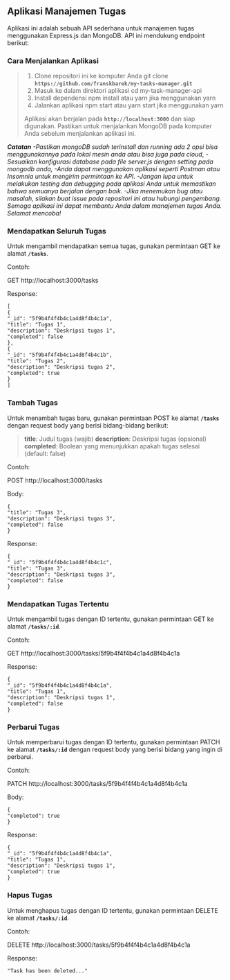 ## Aplikasi Manajemen Tugas

Aplikasi ini adalah sebuah API sederhana untuk manajemen tugas menggunakan Express.js dan MongoDB. API ini mendukung endpoint berikut:

### Cara Menjalankan Aplikasi

> 1.  Clone repositori ini ke komputer Anda
>     git clone **`https://github.com/franskbarek/my-tasks-manager.git`**
> 2.  Masuk ke dalam direktori aplikasi
>     cd my-task-manager-api
> 3.  Install dependensi
>     npm install atau yarn jika menggunakan yarn
> 4.  Jalankan aplikasi
>     npm start atau yarn start jika menggunakan yarn
>
> Aplikasi akan berjalan pada **`http://localhost:3000`** dan siap digunakan. Pastikan untuk menjalankan MongoDB pada komputer Anda sebelum menjalankan aplikasi ini.

**_Catatan_**
_-Pastikan mongoDB sudah terinstall dan running ada 2 opsi bisa menggunakannya pada lokal mesin anda atau bisa juga pada cloud_,
_-Sesuaikan konfigurasi database pada file server.js dengan setting pada mongodb anda,_
_-Anda dapat menggunakan aplikasi seperti Postman atau Insomnia untuk mengirim permintaan ke API._
_-Jangan lupa untuk melakukan testing dan debugging pada aplikasi Anda untuk memastikan bahwa semuanya berjalan dengan baik._ _-Jika menemukan bug atau masalah, silakan buat issue pada repositori ini atau hubungi pengembang. Semoga aplikasi ini dapat membantu Anda dalam manajemen tugas Anda. Selamat mencoba!_

### Mendapatkan Seluruh Tugas

Untuk mengambil mendapatkan semua tugas, gunakan permintaan GET ke alamat **`/tasks`**.

Contoh:

GET http://localhost:3000/tasks

Response:

```
[
{
"_id": "5f9b4f4f4b4c1a4d8f4b4c1a",
"title": "Tugas 1",
"description": "Deskripsi tugas 1",
"completed": false
},
{
"_id": "5f9b4f4f4b4c1a4d8f4b4c1b",
"title": "Tugas 2",
"description": "Deskripsi tugas 2",
"completed": true
}
]
```

### Tambah Tugas

Untuk menambah tugas baru, gunakan permintaan POST ke alamat **`/tasks`** dengan request body yang berisi bidang-bidang berikut:

> **title**: Judul tugas (wajib)
> **description**: Deskripsi tugas (opsional)
> **completed**: Boolean yang menunjukkan apakah tugas selesai (default: false)

Contoh:

POST http://localhost:3000/tasks

Body:

```
{
"title": "Tugas 3",
"description": "Deskripsi tugas 3",
"completed": false
}
```

Response:

```
{
"_id": "5f9b4f4f4b4c1a4d8f4b4c1c",
"title": "Tugas 3",
"description": "Deskripsi tugas 3",
"completed": false
}
```

### Mendapatkan Tugas Tertentu

Untuk mengambil tugas dengan ID tertentu, gunakan permintaan GET ke alamat **`/tasks/:id`**.

Contoh:

GET http://localhost:3000/tasks/5f9b4f4f4b4c1a4d8f4b4c1a

Response:

```
{
"_id": "5f9b4f4f4b4c1a4d8f4b4c1a",
"title": "Tugas 1",
"description": "Deskripsi tugas 1",
"completed": false
}
```

### Perbarui Tugas

Untuk memperbarui tugas dengan ID tertentu, gunakan permintaan PATCH ke alamat **`/tasks/:id`** dengan request body yang berisi bidang yang ingin di perbarui.

Contoh:

PATCH http://localhost:3000/tasks/5f9b4f4f4b4c1a4d8f4b4c1a

Body:

```
{
"completed": true
}
```

Response:

```
{
"_id": "5f9b4f4f4b4c1a4d8f4b4c1a",
"title": "Tugas 1",
"description": "Deskripsi tugas 1",
"completed": true
}
```

### Hapus Tugas

Untuk menghapus tugas dengan ID tertentu, gunakan permintaan DELETE ke alamat **`/tasks/:id`**.

Contoh:

DELETE http://localhost:3000/tasks/5f9b4f4f4b4c1a4d8f4b4c1a

Response:

`"Task has been deleted..."`
